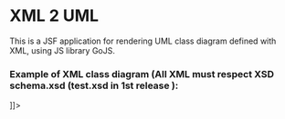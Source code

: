 # XML 2 UML
This is a JSF application for rendering UML class diagram defined with XML, using JS library GoJS.

### Example of XML class diagram (All XML must respect XSD schema.xsd (test.xsd in 1st release ):
<![CDATA[
<diagram name="UML Diagram">
  <class name="Person">
    <attribute name="id" type="String" visibility="private"/>
    <attribute name="firstname" type="String"/>
    <attribute name="lastname" type="String"/>
    <attribute name="address" type="String"/>
    <method name="getFullName" type="String"/>
  </class>
  
  <class name="Teacher"/>
  
  <class name="Student">
    <attribute name="cne" type="String"/>
  </class>
  
  <association type="heritage">
    <from class="Student" role="student"/>
    <to class="Person" />
  </association>
  
  <association type="heritage">
    <from class="Teacher" />
    <to class="Person" />
  </association>
</diagram>
]]>
